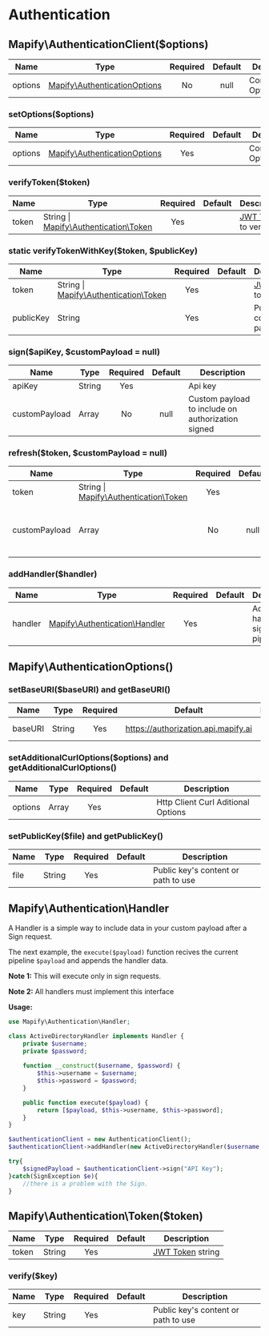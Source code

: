 # Authentication

## Mapify\AuthenticationClient($options)
| Name  |      Type    | Required |  Default | Description |
|------------| --------------------- | :--------: | :-------: | ---- |
| options | [Mapify\AuthenticationOptions](#Mapify\AuthenticationOptions()) | No | null | Configuration Options |

### setOptions($options)
| Name  |      Type    | Required |  Default | Description |
|------------| --------------------- | :--------: | :-------: | ---- |
| options | [Mapify\AuthenticationOptions](#Mapify\AuthenticationOptions()) | Yes |  | Configuration Options |

### verifyToken($token)
| Name  |      Type    | Required |  Default | Description |
|------------| --------------------- | :--------: | :-------: | ---- |
| token | String \| [Mapify\Authentication\Token](#Mapify\Authentication\Token($token)) | Yes |  | [JWT Token](https://jwt.io) to verify |

### static verifyTokenWithKey($token, $publicKey)
| Name  |      Type    | Required |  Default | Description |
|------------| --------------------- | :--------: | :-------: | ---- |
| token | String \| [Mapify\Authentication\Token](#Mapify\Authentication\Token($token)) | Yes |  | [JWT Token](https://jwt.io) to verify |
| publicKey | String | Yes |  | Public key's content or path to use |

### sign($apiKey, $customPayload = null)
| Name  |      Type    | Required |  Default | Description |
|------------| --------------------- | :--------: | :-------: | ---- |
| apiKey | String | Yes |  | Api key |
| customPayload | Array | No | null | Custom payload to include on authorization signed |

### refresh($token, $customPayload = null)
| Name  |      Type    | Required |  Default | Description |
|------------| --------------------- | :--------: | :-------: | ---- |
| token | String \| [Mapify\Authentication\Token](#Mapify\Authentication\Token($token)) | Yes |  | [JWT Token](https://jwt.io) |
| customPayload | Array | No | null | Custom payload to include on authorization signed |

### addHandler($handler)
| Name  |      Type    | Required |  Default | Description |
|------------| --------------------- | :--------: | :-------: | ---- |
| handler | [Mapify\Authentication\Handler](#Mapify\Authentication\Handler) | Yes |  | Adds a new handler to sign pipeline |

## Mapify\AuthenticationOptions()

### setBaseURI($baseURI) and getBaseURI()
| Name  |      Type    | Required |  Default | Description |
|------------| --------------------- | :--------: | :-------: | ---- |
| baseURI | String | Yes | https://authorization.api.mapify.ai | Http Client Base URI  |

### setAdditionalCurlOptions($options) and getAdditionalCurlOptions()
| Name  |      Type    | Required |  Default | Description |
|------------| --------------------- | :--------: | :-------: | ---- |
| options | Array | Yes |  | Http Client Curl Aditional Options  |

### setPublicKey($file) and getPublicKey()
| Name  |      Type    | Required |  Default | Description |
|------------| --------------------- | :--------: | :-------: | ---- |
| file | String | Yes |  | Public key's content or path to use |

## Mapify\Authentication\Handler
A Handler is a simple way to include data in your custom payload after a Sign request. 

The next example, the `execute($payload)` function recives the current pipeline `$payload` 
and appends the handler data.

**Note 1:** This will execute only in sign requests.

**Note 2:** All handlers must implement this interface

**Usage:**
```php
use Mapify\Authentication\Handler;

class ActiveDirectoryHandler implements Handler {
    private $username;
    private $password;
    
    function __construct($username, $password) {
        $this->username = $username;
        $this->password = $password;
    }

    public function execute($payload) {
        return [$payload, $this->username, $this->password];
    }
}

$authenticationClient = new AuthenticationClient();
$authenticationClient->addHandler(new ActiveDirectoryHandler($username, $password))

try{
    $signedPayload = $authenticationClient->sign("API Key");
}catch(SignException $e){
    //there is a problem with the Sign.
}
```

## Mapify\Authentication\Token($token)
| Name  |      Type    | Required |  Default | Description |
|------------| --------------------- | :--------: | :-------: | ---- |
| token | String | Yes |  | [JWT Token](https://jwt.io) string |

### verify($key)
| Name  |      Type    | Required |  Default | Description |
|------------| --------------------- | :--------: | :-------: | ---- |
| key | String | Yes |  | Public key's content or path to use |